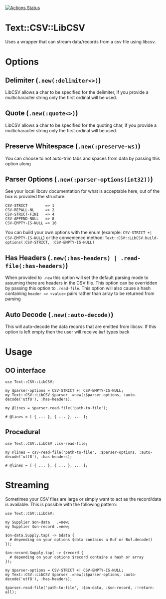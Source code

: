 [![Actions Status](https://github.com/tbrowder/text-csv-libcsv/actions/workflows/test.yml/badge.svg)](https://github.com/tbrowder/text-csv-libcsv/actions)

# Text::CSV::LibCSV

Uses a wrapper that can stream data/records from a csv file using libcsv.

# Options

## Delimiter (`.new(:delimiter<>)`)

LibCSV allows a char to be specified for the delimiter, if you provide a multicharacter string only the first ordinal will be used.

## Quote (`.new(:quote<>)`)

LibCSV allows a char to be specified for the quoting char, if you provide a multicharacter string only the first ordinal will be used.

## Preserve Whitespace (`.new(:preserve-ws)`)

You can choose to not auto-trim tabs and spaces from data by passing this option along

## Parser Options (`.new(:parser-options(int32))`)

See your local libcsv documentation for what is acceptable here, out of the box is provided the structure:

```
CSV-STRICT        => 1
CSV-REPALL-NL     => 2
CSV-STRICT-FINI   => 4
CSV-APPEND-NULL   => 8
CSV-EMPTY-IS-NULL => 16
```

You can build your own options with the enum (example: `CSV-STRICT +| CSV-EMPTY-IS-NULL`) or the convenience method: `Text::CSV::LibCSV.build-options(:CSV-STRICT, :CSV-EMPTY-IS-NULL)`

## Has Headers (`.new(:has-headers) | .read-file(:has-headers)`)

When provided to `.new` this option will set the default parsing mode to assuming there are headers in the CSV file.  This option can be overridden by passing this option to `.read-file`.  This option will also cause a hash containing `header => <value>` pairs rather than array to be returned from parsing

## Auto Decode (`.new(:auto-decode)`)

This will auto-decode the data records that are emitted from libcsv.  If this option is left empty then the user will receive `Buf` types back

# Usage


## OO interface

```perl6
use Text::CSV::LibCSV;

my $parser-options = CSV-STRICT +| CSV-EMPTY-IS-NULL;
my Text::CSV::LibCSV $parser .=new(:$parser-options, :auto-decode('utf8'), :has-headers);

my @lines = $parser.read-file('path-to-file');

# @lines = [ { ... }, { ... }, ... ];
```

## Procedural

```perl6
use Text::CSV::LibCSV :csv-read-file;

my @lines = csv-read-file('path-to-file', :$parser-options, :auto-decode('utf8'), :has-headers);

# @lines = [ { ... }, { ... }, ... ];

```

# Streaming

Sometimes your CSV files are large or simply want to act as the record/data is available.  This is possible with the following pattern:

```perl6
use Text::CSV::LibCSV;

my Supplier $on-data   .=new;
my Supplier $on-record .=new;

$on-data.Supply.tap( -> $data {
  # depending on your options $data contains a Buf or Buf.decode()
});

$on-record.Supply.tap( -> $record {
  # depending on your options $record contains a hash or array
});

my $parser-options = CSV-STRICT +| CSV-EMPTY-IS-NULL;
my Text::CSV::LibCSV $parser .=new(:$parser-options, :auto-decode('utf8'), :has-headers);

$parser.read-file('path-to-file', :$on-data, :$on-record, :!return-all);
```
